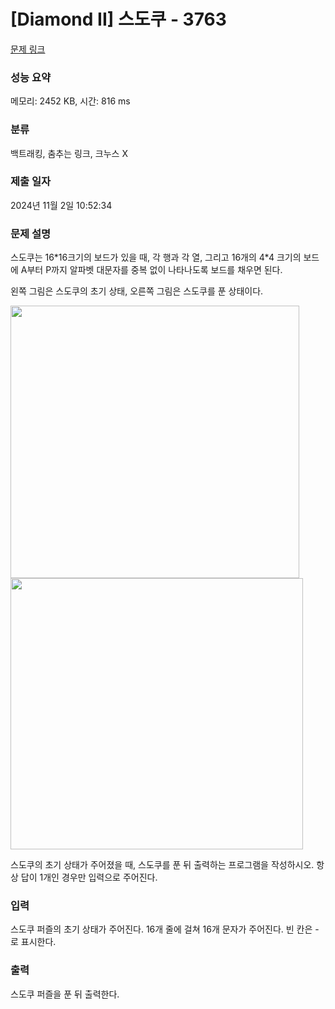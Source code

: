 # [Diamond II] 스도쿠 - 3763 

[문제 링크](https://www.acmicpc.net/problem/3763) 

### 성능 요약

메모리: 2452 KB, 시간: 816 ms

### 분류

백트래킹, 춤추는 링크, 크누스 X

### 제출 일자

2024년 11월 2일 10:52:34

### 문제 설명

<p>스도쿠는 16*16크기의 보드가 있을 때, 각 행과 각 열, 그리고 16개의 4*4 크기의 보드에 A부터 P까지 알파벳 대문자를 중복 없이 나타나도록 보드를 채우면 된다.</p>

<p>왼쪽 그림은 스도쿠의 초기 상태, 오른쪽 그림은 스도쿠를 푼 상태이다.</p>

<p><img alt="" src="https://www.acmicpc.net/upload/images/s1.png" style="height:436px; width:462px"><img alt="" src="https://www.acmicpc.net/upload/images/s2.png" style="height:434px; width:468px"></p>

<p>스도쿠의 초기 상태가 주어졌을 때, 스도쿠를 푼 뒤 출력하는 프로그램을 작성하시오. 항상 답이 1개인 경우만 입력으로 주어진다.</p>

### 입력 

 <p>스도쿠 퍼즐의 초기 상태가 주어진다. 16개 줄에 걸쳐 16개 문자가 주어진다. 빈 칸은 -로 표시한다.</p>

### 출력 

 <p>스도쿠 퍼즐을 푼 뒤 출력한다.</p>


